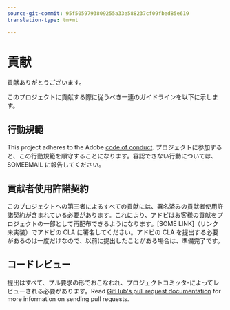 ```yaml
---
source-git-commit: 95f5059793809255a33e588237cf09fbed85e619
translation-type: tm+mt

---
```

# 貢献

貢献ありがとうございます。

このプロジェクトに貢献する際に従うべき一連のガイドラインを以下に示します。

## 行動規範

This project adheres to the Adobe [code of conduct](https://git.corp.adobe.com/OpenSourceAdvisoryBoard/starter-repo/blob/master/CODE_OF_CONDUCT.md). プロジェクトに参加すると、この行動規範を順守することになります。容認できない行動については、SOMEEMAIL に報告してください。

## 貢献者使用許諾契約

このプロジェクトへの第三者によるすべての貢献には、署名済みの貢献者使用許諾契約が含まれている必要があります。これにより、アドビはお客様の貢献をプロジェクトの一部として再配布できるようになります。[SOME LINK]（リンク未実装）でアドビの CLA に署名してください。アドビの CLA を提出する必要があるのは一度だけなので、以前に提出したことがある場合は、準備完了です。

## コードレビュー

提出はすべて、プル要求の形でおこなわれ、プロジェクトコミッタ-によってレビューされる必要があります。Read [GitHub's pull request documentation](https://help.github.com/articles/about-pull-requests/) for more information on sending pull requests.
